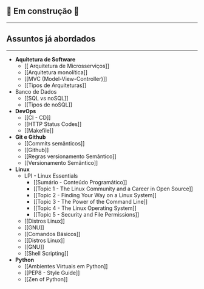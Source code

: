 
## 🚧 Em construção 🚧
---

## Assuntos já abordados

---

- **Aquitetura de Software**
	- [[ Arquitetura de Microsserviços]]
	- [[Arquitetura monolítica]]
	- [[MVC (Model-View-Controller)]]
	- [[Tipos de Arquiteturas]]
- Banco de Dados
	- [[SQL vs noSQL]]
	- [[Tipos de noSQL]]
- **DevOps**
	- [[CI - CD]]
	- [[HTTP Status Codes]]
	- [[Makefile]]
- **Git e Github**
	- [[Commits semânticos]]
	- [[Github]]
	- [[Regras versionamento Semântico]]
	- [[Versionamento Semântico]]
- **Linux**
	- LPI - Linux Essentials
		- [[Sumário - Conteúdo Programático]]
		- [[Topic 1 - The Linux Community and a Career in Open Source]]
		- [[Topic 2 - Finding Your Way on a Linux System]]
		- [[Topic 3 - The Power of the Command Line]]
		- [[Topic 4 - The Linux Operating System]]
		- [[Topic 5 - Security and File Permissions]]
	- [[Distros Linux]]
	- [[GNU]]
	- [[Comandos Básicos]]
	- [[Distros Linux]]
	- [[GNU]]
	- [[Shell Scripting]]
- **Python**
	- [[Ambientes Virtuais em Python]]
	- [[PEP8 - Style Guide]]
	- [[Zen of Python]]
